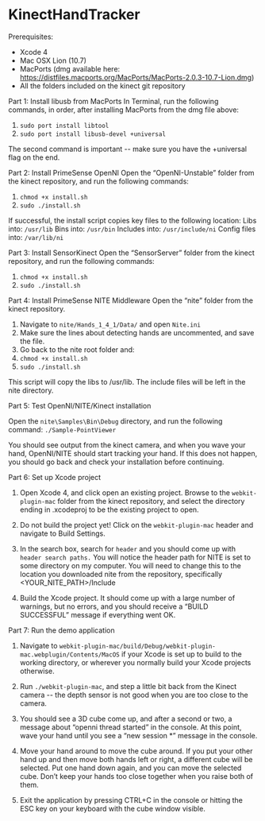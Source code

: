KinectHandTracker
=================


Prerequisites:

* Xcode 4
* Mac OSX Lion (10.7)
* MacPorts (dmg available here: <https://distfiles.macports.org/MacPorts/MacPorts-2.0.3-10.7-Lion.dmg>)
* All the folders included on the kinect git repository


Part 1: Install libusb from MacPorts
In Terminal, run the following commands, in order, after installing MacPorts from the dmg file above:

1. `sudo port install libtool`
1. `sudo port install libusb-devel +universal`

The second command is important -- make sure you have the +universal flag on the end.

Part 2: Install PrimeSense OpenNI
Open the “OpenNI-Unstable” folder from the kinect repository, and run the following commands:

1. `chmod +x install.sh`
2. `sudo ./install.sh`

If successful, the install script copies key files to the following location:
  	       Libs into: `/usr/lib`
		       Bins into: `/usr/bin`
		       Includes into: `/usr/include/ni`
		       Config files into: `/var/lib/ni`

Part 3: Install SensorKinect
Open the “SensorServer” folder from the kinect repository, and run the following commands:

1. `chmod +x install.sh`
2. `sudo ./install.sh`

Part 4: Install PrimeSense NITE Middleware
Open the “nite” folder from the kinect repository.

1. Navigate to `nite/Hands_1_4_1/Data/` and open `Nite.ini`
2. Make sure the lines about detecting hands are uncommented, and save the file.
3. Go back to the nite root folder and:
4. `chmod +x install.sh`
5. `sudo ./install.sh`

This script will copy the libs to /usr/lib. The include files will be left in the nite directory.

Part 5: Test OpenNI/NITE/Kinect installation

Open the `nite\Samples\Bin\Debug` directory, and run the following command:
`./Sample-PointViewer`

You should see output from the kinect camera, and when you wave your hand, OpenNI/NITE should start tracking your hand. If this does not happen, you should go back and check your installation before continuing.

Part 6: Set up Xcode project

1. Open Xcode 4, and click open an existing project. Browse to the `webkit-plugin-mac` folder from the kinect repository, and select the directory ending in .xcodeproj to be the existing project to open.

2. Do not build the project yet! Click on the `webkit-plugin-mac` header and navigate to Build Settings. 

3. In the search box, search for `header` and you should come up with `header search paths.` You will notice the header path for NITE is set to some directory on my computer. You will need to change this to the location you downloaded nite from the repository, specifically <YOUR_NITE_PATH>/Include

4. Build the Xcode project. It should come up with a large number of warnings, but no errors, and you should receive a “BUILD SUCCESSFUL” message if everything went OK.

Part 7: Run the demo application
1. Navigate to `webkit-plugin-mac/build/Debug/webkit-plugin-mac.webplugin/Contents/MacOS` if your Xcode is set up to build to the working directory, or wherever you normally build your Xcode projects otherwise.

2. Run `./webkit-plugin-mac`, and step a little bit back from the Kinect camera -- the depth sensor is not good when you are too close to the camera.

3. You should see a 3D cube come up, and after a second or two, a message about “openni thread started” in the console. At this point, wave your hand until you see a “new session *” message in the console.

4. Move your hand around to move the cube around. If you put your other hand up and then move both hands left or right, a different cube will be selected. Put one hand down again, and you can move the selected cube. Don’t keep your hands too close together when you raise both of them.

5. Exit the application by pressing CTRL+C in the console or hitting the ESC key on your keyboard with the cube window visible.
